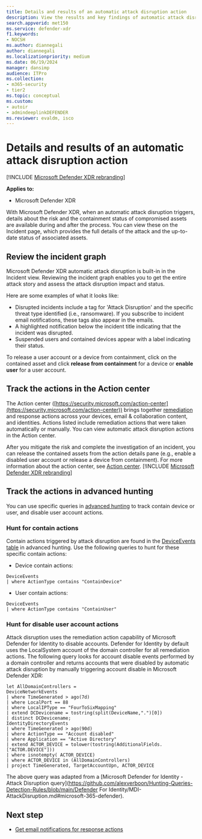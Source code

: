 ```yaml
---
title: Details and results of an automatic attack disruption action
description: View the results and key findings of automatic attack disruption in Microsoft Defender XDR
search.appverid: met150
ms.service: defender-xdr
f1.keywords: 
- NOCSH
ms.author: diannegali
author: diannegali
ms.localizationpriority: medium
ms.date: 06/19/2024
manager: dansimp
audience: ITPro
ms.collection: 
- m365-security
- tier2
ms.topic: conceptual
ms.custom: 
- autoir
- admindeeplinkDEFENDER
ms.reviewer: evaldm, isco
---
```


# Details and results of an automatic attack disruption action

[!INCLUDE [Microsoft Defender XDR rebranding](../includes/microsoft-defender.md)]

**Applies to:**
- Microsoft Defender XDR

With Microsoft Defender XDR, when an automatic attack disruption triggers, details about the risk and the containment status of compromised assets are available during and after the process. You can view these on the Incident page, which provides the full details of the attack and the up-to-date status of associated assets.

## Review the incident graph

Microsoft Defender XDR automatic attack disruption is built-in in the Incident view. Reviewing the incident graph enables you to get the entire attack story and assess the attack disruption impact and status.

Here are some examples of what it looks like:

- Disrupted incidents include a tag for 'Attack Disruption' and the specific threat type identified (i.e., ransomware). If you subscribe to incident email notifications, these tags also appear in the emails.
- A highlighted notification below the incident title indicating that the incident was disrupted.
- Suspended users and contained devices appear with a label indicating their status.

To release a user account or a device from containment, click on the contained asset and click **release from containment** for a device or **enable user** for a user account.

## Track the actions in the Action center

The Action center ([https://security.microsoft.com/action-center](https://security.microsoft.com/action-center)) brings together [remediation](m365d-remediation-actions.md) and response actions across your devices, email & collaboration content, and identities. Actions listed include remediation actions that were taken automatically or manually. You can view automatic attack disruption actions in the Action center.

After you mitigate the risk and complete the investigation of an incident, you can release the contained assets from the action details pane (e.g., enable a disabled user account or release a device from containment). For more information about the action center, see [Action center](m365d-action-center.md).
[!INCLUDE [Microsoft Defender XDR rebranding](../includes/defender-m3d-techcommunity.md)]

## Track the actions in advanced hunting

You can use specific queries in [advanced hunting](advanced-hunting-overview.md) to track contain device or user, and disable user account actions.

### Hunt for contain actions

Contain actions triggered by attack disruption are found in the [DeviceEvents table](advanced-hunting-deviceevents-table.md) in advanced hunting. Use the following queries to hunt for these specific contain actions:

- Device contain actions:
```
DeviceEvents
| where ActionType contains "ContainDevice"
```

- User contain actions:
```
DeviceEvents
| where ActionType contains "ContainUser"
```

### Hunt for disable user account actions

Attack disruption uses the remediation action capability of Microsoft Defender for Identity to disable accounts. Defender for Identity by default uses the LocalSystem account of the domain controller for all remediation actions. The following query looks for account disable events performed by a domain controller and returns accounts that were disabled by automatic attack disruption by manually triggering account disable in Microsoft Defender XDR: 

```
let AllDomainControllers =
DeviceNetworkEvents
| where TimeGenerated > ago(7d)
| where LocalPort == 88
| where LocalIPType == "FourToSixMapping"
| extend DCDevicename = tostring(split(DeviceName,".")[0])
| distinct DCDevicename;
IdentityDirectoryEvents
| where TimeGenerated > ago(90d)
| where ActionType == "Account disabled"
| where Application == "Active Directory"
| extend ACTOR_DEVICE = tolower(tostring(AdditionalFields.["ACTOR.DEVICE"]))
| where isnotempty( ACTOR_DEVICE)
| where ACTOR_DEVICE in (AllDomainControllers)
| project TimeGenerated, TargetAccountUpn, ACTOR_DEVICE
```

The above query was adapted from a [Microsoft Defender for Identity - Attack Disruption query](https://github.com/alexverboon/Hunting-Queries-Detection-Rules/blob/main/Defender For Identity/MDI-AttackDisruption.md#microsoft-365-defender).

## Next step

- [Get email notifications for response actions](m365d-response-actions-notifications.md)
